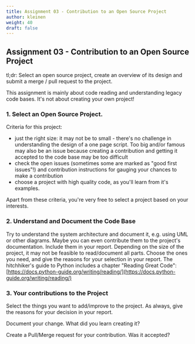 ```yaml
---
title: Assignment 03 - Contribution to an Open Source Project
author: kleinen
weight: 40
draft: false
---
```


## Assignment 03 - Contribution to an Open Source Project

tl;dr:
Select an open source project, create an overview of its design and submit a merge / pull request to the project.

This assignment is mainly about code reading and understanding legacy code bases.
It's not about creating your own project!

### 1. Select an Open Source Project.

Criteria for this project:
- just the right size: it may not be to small - there's no challenge in understanding the design of a one page script. Too big and/or famous may also
be an issue because creating a contribution and getting it accepted to the code base may be too difficult 
- check the open issues (sometimes some are marked as "good first issues"!) and contribution instructions for gauging your chances to make a contribution
- choose a project with high quality code, as you'll learn from it's examples.

Apart from these criteria, you're very free to select a project based on your interests.

### 2. Understand and Document the Code Base

Try to understand the system architecture and document it, e.g. using UML or other diagrams. Maybe you can even contribute them to the project's documentation. Include them in your report. Depending on the size of the project, it may not be feasible to
read/document all parts. Choose the ones you need, and give the reasons for your selection in your report.
The hitchhiker's guide to Python includes a chapter "Reading Great Code":
[https://docs.python-guide.org/writing/reading/](https://docs.python-guide.org/writing/reading/)


### 3. Your contributions to the Project

Select the things you want to add/improve to the project. As always, give the reasons for your decision in your report. 

Document your change. What did you learn creating it?

Create a Pull/Merge request for your contribution. Was it accepted?
